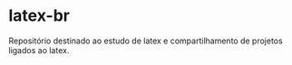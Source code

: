 # latex-br
Repositório destinado ao estudo de latex e compartilhamento de projetos ligados ao latex.
